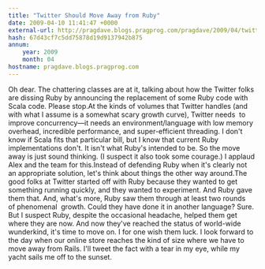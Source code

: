 ```yaml
---
title: "Twitter Should Move Away from Ruby"
date: 2009-04-10 11:41:47 +0000
external-url: http://pragdave.blogs.pragprog.com/pragdave/2009/04/twitter-should-move-away-from-ruby.html
hash: 67d43cf7c5dd75878d19d9137942b875
annum:
    year: 2009
    month: 04
hostname: pragdave.blogs.pragprog.com
---
```


Oh dear. The chattering classes are at it, talking about how the Twitter folks are dissing Ruby by announcing the replacement of some Ruby code with Scala code.
Please stop.At the kinds of volumes that Twitter handles (and with what I assume is a somewhat scary growth curve), Twitter needs  to improve concurrency—it needs an environment/language with low memory overhead, incredible performance, and super-efficient threading. I don't know if Scala fits that particular bill, but I know that current Ruby implementations don't. It isn't what Ruby's intended to be. So the move away is just sound thinking. (I suspect it also took some courage.) I applaud Alex and the team for this.Instead of defending Ruby when it's clearly not an appropriate solution, let's think about things the other way around.The good folks at Twitter started off with Ruby because they wanted to get something running quickly, and they wanted to experiment. And Ruby gave them that. And, what's more, Ruby saw them through at least two rounds of phenomenal  growth. Could they have done it in another language? Sure. But I suspect Ruby, despite the occasional headache, helped them get where they are now. And now they've reached the status of world-wide wunderkind, it's time to move on. I for one wish them luck. I look forward to the day when our online store reaches the kind of size where we have to move away from Rails. I'll tweet the fact with a tear in my eye, while my yacht sails me off to the sunset.
